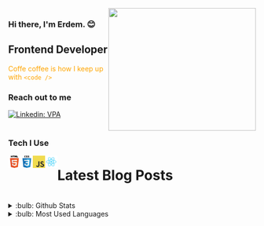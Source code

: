 <img src="https://media.giphy.com/media/v1.Y2lkPTc5MGI3NjExNjlmZWUyODc2MjYwZDZlOGQ0NTZiYmNiZmNkN2MxNGQzZTdhM2ZiMCZjdD1n/bGgsc5mWoryfgKBx1u/giphy.gif" align="right" width="300" height="250">

### Hi there, I'm Erdem. :blush:

 ## Frontend Developer

<font color="orange">Coffe coffee is how I keep up with `<code />`
</font>

### Reach out to me

<a href="https://www.linkedin.com/in/erdem-aytekin/" rel="nofollow">
<img src="https://camo.githubusercontent.com/a493f6833f99fb3c85788d6d9305e6b7a42b838e5ee5d138fd9a8214a7e77472/68747470733a2f2f696d672e736869656c64732e696f2f62616467652f6c696e6b6564696e2d2532333030373742352e7376673f267374796c653d666f722d7468652d6261646765266c6f676f3d6c696e6b6564696e266c6f676f436f6c6f723d7768697465" alt="Linkedin: VPA" data-canonical-src="https://img.shields.io/badge/linkedin-%230077B5.svg?&amp;style=for-the-badge&amp;logo=linkedin&amp;logoColor=white" style="max-width: 100%;">
</a>

<br/>
<br/>

### Tech I Use
<img align="left" src="https://raw.githubusercontent.com/github/explore/80688e429a7d4ef2fca1e82350fe8e3517d3494d/topics/html/html.png" width="25" height="25">

<img align="left" src="https://raw.githubusercontent.com/github/explore/80688e429a7d4ef2fca1e82350fe8e3517d3494d/topics/css/css.png" width="25" height="25">


<img align="left" src=https://raw.githubusercontent.com/github/explore/80688e429a7d4ef2fca1e82350fe8e3517d3494d/topics/javascript/javascript.png width="25" height="25">

<img align="left" src="https://raw.githubusercontent.com/github/explore/80688e429a7d4ef2fca1e82350fe8e3517d3494d/topics/react/react.png" width="25" height="25">



# Latest Blog Posts 
<!-- BLOG POST-LIST:START -->
<!-- BLOG POST-LIST:END -->

<br/>

<details>
<summary>:bulb: Github Stats</summary>
<img src="https://github-readme-stats.vercel.app/api?username=erdemaytekin&theme=radical">
</details>

<details>
<summary>:bulb: Most Used Languages</summary>
<img src="https://github-readme-stats.vercel.app/api/top-langs/?username=erdemaytekin&layout=compact">
</details>


